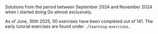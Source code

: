 Solutions from the period between September 2024 and November 2024 when I started doing Go almost exclusively.

As of June, 30th 2025, 50 exercises have been completed out of 141. The early tutorial exercises are found under `./learning-exercises`.
